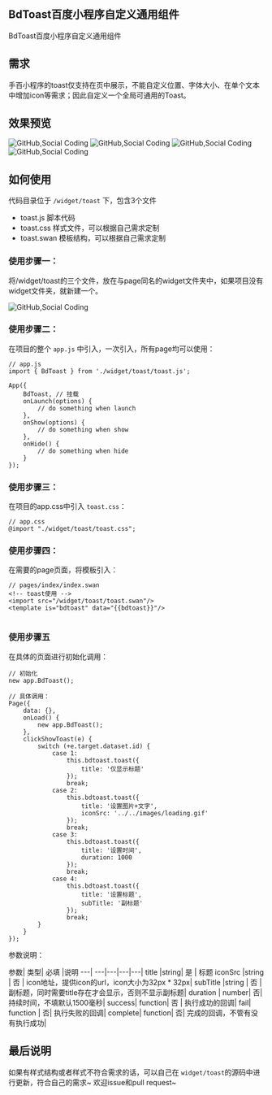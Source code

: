 ## BdToast百度小程序自定义通用组件
BdToast百度小程序自定义通用组件

## 需求
手百小程序的toast仅支持在页中展示，不能自定义位置、字体大小、在单个文本中增加icon等需求；因此自定义一个全局可通用的Toast。

## 效果预览
![](./images/demo/1.png "GitHub,Social Coding")
![](./images/demo/2.png "GitHub,Social Coding")
![](./images/demo/3.png "GitHub,Social Coding")
![](./images/demo/4.png "GitHub,Social Coding")


## 如何使用

代码目录位于 `/widget/toast` 下，包含3个文件

- toast.js 脚本代码
- toast.css 样式文件，可以根据自己需求定制
- toast.swan 模板结构，可以根据自己需求定制

### 使用步骤一：
将/widget/toast的三个文件，放在与page同名的widget文件夹中，如果项目没有widget文件夹，就新建一个。

![](./images/demo/5.png "GitHub,Social Coding")

### 使用步骤二：
在项目的整个 `app.js` 中引入，一次引入，所有page均可以使用：

```
// app.js
import { BdToast } from './widget/toast/toast.js';

App({
    BdToast, // 挂载
    onLaunch(options) {
        // do something when launch
    },
    onShow(options) {
        // do something when show
    },
    onHide() {
        // do something when hide
    }
});
```


### 使用步骤三：

在项目的app.css中引入 `toast.css`：

```
// app.css
@import "./widget/toast/toast.css";

```


### 使用步骤四：
在需要的page页面，将模板引入：

```
// pages/index/index.swan
<!-- toast使用 -->
<import src="/widget/toast/toast.swan"/>
<template is="bdtoast" data="{{bdtoast}}"/>


```

### 使用步骤五

在具体的页面进行初始化调用：

```
// 初始化
new app.BdToast();

// 具体调用：
Page({
    data: {},
    onLoad() {
        new app.BdToast();
    },
    clickShowToast(e) {
        switch (+e.target.dataset.id) {
            case 1:
                this.bdtoast.toast({
                    title: '仅显示标题'
                });
                break;
            case 2:
                this.bdtoast.toast({
                    title: '设置图片+文字',
                    iconSrc: '../../images/loading.gif'
                });
                break;
            case 3:
                this.bdtoast.toast({
                    title: '设置时间',
                    duration: 1000
                });
                break;
            case 4:
                this.bdtoast.toast({
                    title: '设置标题',
                    subTitle: '副标题'
                });
                break;
        }
    }
});

```


参数说明：

参数| 类型| 必填 |说明
---| ---|---|---|---|
title |string| 是 | 标题
iconSrc |string | 否 | icon地址，提供icon的url，icon大小为32px * 32px|
subTitle |string | 否 | 副标题，同时需要title存在才会显示，否则不显示副标题|
duration | number| 否| 持续时间，不填默认1500毫秒|
success| function| 否 | 执行成功的回调|
fail| function | 否| 执行失败的回调|
complete| function| 否| 完成的回调，不管有没有执行成功|

## 最后说明
如果有样式结构或者样式不符合需求的话，可以自己在 `widget/toast`的源码中进行更新，符合自己的需求~
欢迎issue和pull request~



